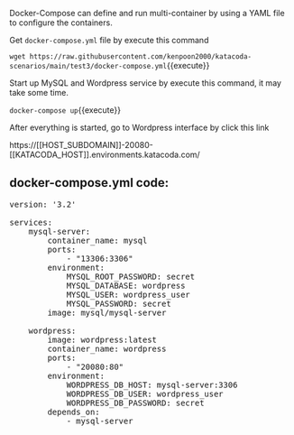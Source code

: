 Docker-Compose can define and run multi-container by using a YAML file to configure the containers. 

Get `docker-compose.yml` file by execute this command

`wget https://raw.githubusercontent.com/kenpoon2000/katacoda-scenarios/main/test3/docker-compose.yml`{{execute}}

Start up MySQL and Wordpress service by execute this command, it may take some time.

`docker-compose up`{{execute}}

After everything is started, go to Wordpress interface by click this link

https://[[HOST_SUBDOMAIN]]-20080-[[KATACODA_HOST]].environments.katacoda.com/



## docker-compose.yml code:

<pre>
version: '3.2' 
 
services: 
    mysql-server: 
        container_name: mysql 
        ports: 
            - "13306:3306"      
        environment: 
            MYSQL_ROOT_PASSWORD: secret 
            MYSQL_DATABASE: wordpress 
            MYSQL_USER: wordpress_user 
            MYSQL_PASSWORD: secret 
        image: mysql/mysql-server 

    wordpress: 
        image: wordpress:latest 
        container_name: wordpress 
        ports: 
            - "20080:80" 
        environment: 
            WORDPRESS_DB_HOST: mysql-server:3306 
            WORDPRESS_DB_USER: wordpress_user 
            WORDPRESS_DB_PASSWORD: secret 
        depends_on: 
            - mysql-server
</pre>
